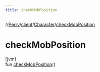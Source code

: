 ```yaml
---
title: checkMobPosition
---
```

//[Perry](../../../index.html)/[client](../index.html)/[Character](index.html)/[checkMobPosition](check-mob-position.html)



# checkMobPosition



[jvm]\
fun [checkMobPosition](check-mob-position.html)()




